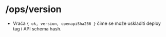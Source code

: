 # /ops/version
- Vraća `{ ok, version, openapiSha256 }` čime se može uskladiti deploy tag i API schema hash.
